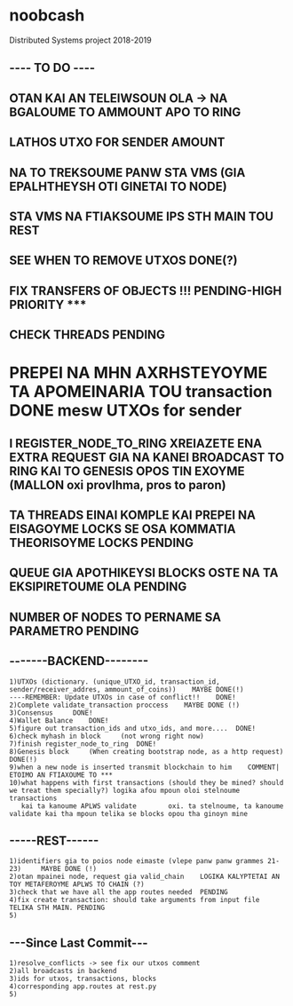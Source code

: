 # noobcash
Distributed Systems project 2018-2019

## ---- TO DO ----
## OTAN KAI AN TELEIWSOUN OLA -> NA BGALOUME TO AMMOUNT APO TO RING
## LATHOS UTXO FOR SENDER AMOUNT
## NA TO TREKSOUME PANW STA VMS  (GIA EPALHTHEYSH OTI GINETAI TO NODE)
## STA VMS NA FTIAKSOUME IPS STH MAIN TOU REST
## SEE WHEN TO REMOVE UTXOS 	DONE(?)
## FIX TRANSFERS OF OBJECTS	    !!! PENDING-HIGH PRIORITY   ***
## CHECK THREADS 				PENDING
# PREPEI NA MHN AXRHSTEYOYME TA APOMEINARIA TOU transaction 	DONE mesw UTXOs for sender
## I REGISTER_NODE_TO_RING XREIAZETE ENA EXTRA REQUEST GIA NA KANEI BROADCAST TO RING KAI TO GENESIS OPOS TIN EXOYME 	(MALLON oxi provlhma, pros to paron)
## TA THREADS EINAI KOMPLE KAI PREPEI NA EISAGOYME LOCKS SE OSA KOMMATIA THEORISOYME 	LOCKS PENDING
## QUEUE GIA APOTHIKEYSI BLOCKS OSTE NA TA EKSIPIRETOUME OLA 	PENDING
## NUMBER OF NODES TO PERNAME SA PARAMETRO 						PENDING
## -------BACKEND--------
	1)UTXOs (dictionary. (unique_UTXO_id, transaction_id, sender/receiver_addres, ammount_of_coins))	MAYBE DONE(!)
	----REMEMBER: Update UTXOs in case of conflict!!	DONE!
	2)Complete validate_transaction proccess	MAYBE DONE (!)
	3)Consensus		DONE!
	4)Wallet Balance	DONE!
	5)figure out transaction_ids and utxo_ids, and more....  DONE!
	6)check myhash in block 	(not wrong right now)
	7)finish register_node_to_ring	DONE!
	8)Genesis block 	(When creating bootstrap node, as a http request) DONE(!)
	9)when a new node is inserted transmit blockchain to him  	COMMENT| ETOIMO AN FTIAXOUME TO ***
	10)what happens with first transactions (should they be mined? should we treat them specially?) logika afou mpoun oloi stelnoume transactions
	   kai ta kanoume APLWS validate 		oxi. ta stelnoume, ta kanoume validate kai tha mpoun telika se blocks opou tha ginoyn mine

## -----REST------
	1)identifiers gia to poios node eimaste (vlepe panw panw grammes 21-23) 	MAYBE DONE (!)
	2)otan mpainei node, request gia valid_chain 	LOGIKA KALYPTETAI AN TOY METAFEROYME APLWS TO CHAIN (?)
	3)check that we have all the app routes needed  PENDING
	4)fix create transaction: should take arguments from input file 	TELIKA STH MAIN. PENDING
	5)


## ---Since Last Commit---
	1)resolve_conflicts -> see fix our utxos comment
	2)all broadcasts in backend
	3)ids for utxos, transactions, blocks
	4)corresponding app.routes at rest.py
	5)